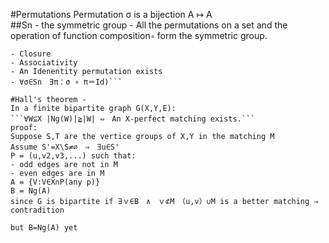 #Permutations 
Permutation σ is a bijection A ↦ A  
##Sn - the symmetric group -
All the permutations on a set and the operation of function composition```∘``` form the symmetric group.  
```**reminder** a group is an algebric structure with the following charachteristics:  
- Closure
- Associativity
- An Idenentity permutation exists
- ∀σ∈Sn　∃π：σ ∘ π＝Id)```

#Hall's theorem -   
In a finite bipartite graph G(X,Y,E):  
```∀W⊆X |Ng(W)|≧|W| ⇔　An X-perfect matching exists.```  
proof:  
Suppose S,T are the vertice groups of X,Y in the matching M  
Assume S'=X\S≠∅　⇒　∃u∈S'  
P = (u,v2,v3,...) such that:  
- odd edges are not in M  
- even edges are in M  
A = {V:V∈X∩P(any p)}
B = Ng(A)
since G is bipartite if ∃ｖ∈B　∧　ｖ⊄M　（u,v）∪M is a better matching ⇒ contradition

but B=Ng(A) yet 

